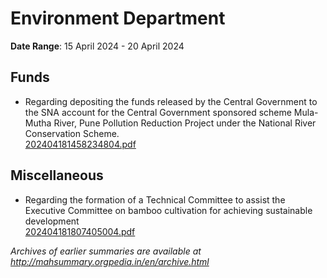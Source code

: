 # Environment Department

**Date Range**: 15 April 2024 - 20 April 2024


## Funds
- Regarding depositing the funds released by the Central Government to the SNA account for the Central Government sponsored scheme Mula-Mutha River, Pune Pollution Reduction Project under the National River Conservation Scheme.\
  [202404181458234804.pdf](https://gr.maharashtra.gov.in/Site/Upload/Government%20Resolutions/English/202404181458234804.pdf)

## Miscellaneous
- Regarding the formation of a Technical Committee to assist the Executive Committee on bamboo cultivation for achieving sustainable development\
  [202404181807405004.pdf](https://gr.maharashtra.gov.in/Site/Upload/Government%20Resolutions/English/202404181807405004.pdf)


*Archives of earlier summaries are available at http://mahsummary.orgpedia.in/en/archive.html*
